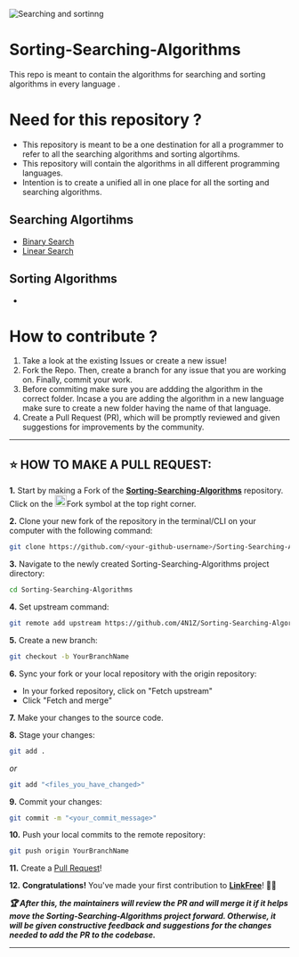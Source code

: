 ![Searching and sortinng](https://user-images.githubusercontent.com/91843271/191082254-748a2062-70a5-41b5-80fa-ed0d8681ecb4.png)

# Sorting-Searching-Algorithms


This repo is meant to contain the algorithms for searching and sorting algorithms in every language .


# Need for this repository ? 
- This repository is meant to be a one destination for all a programmer to refer to all the searching algorithms and sorting algortihms. 
- This repository will contain the algorithms in all different programming languages.
- Intention is to create a unified all in one place for all the sorting and searching algorithms.


## Searching Algortihms
- [Binary Search](https://github.com/4N1Z/Sorting-Searching-Algorithms/tree/main/Searching/Binary-Search)
- [Linear Search](https://github.com/4N1Z/Sorting-Searching-Algorithms/tree/main/Searching/Linear-Search)

## Sorting Algorithms
-

# How to contribute ?

1. Take a look at the existing Issues or create a new issue! 
2. Fork the Repo. Then, create a branch for any issue that you are working on. Finally, commit your work.
3. Before commiting make sure you are addding the algorithm in the correct folder. Incase a you are adding the algorithm in a new language make sure to create a new folder having the name of that language. 
4. Create a Pull Request (PR), which will be promptly reviewed and given suggestions for improvements by the community.

---

## ⭐ HOW TO MAKE A PULL REQUEST:

**1.** Start by making a Fork of the [**Sorting-Searching-Algorithms**](https://github.com/AnirudhDaya/Sorting-Searching-Algorithms) repository. Click on the <a href="https://github.com/4N1Z/Sorting-Searching-Algorithms/fork"><img src="https://i.imgur.com/G4z1kEe.png" height="21" width="21"></a>Fork symbol at the top right corner.

**2.** Clone your new fork of the repository in the terminal/CLI on your computer with the following command:

```bash
git clone https://github.com/<your-github-username>/Sorting-Searching-Algorithms
```

**3.** Navigate to the newly created Sorting-Searching-Algorithms project directory:

```bash
cd Sorting-Searching-Algorithms
```

**4.** Set upstream command:

```bash
git remote add upstream https://github.com/4N1Z/Sorting-Searching-Algorithms.git
```

**5.** Create a new branch:

```bash
git checkout -b YourBranchName
```

**6.** Sync your fork or your local repository with the origin repository:

- In your forked repository, click on "Fetch upstream"
- Click "Fetch and merge"

**7.** Make your changes to the source code.

**8.** Stage your changes:

```bash
git add .
```

_or_

```bash
git add "<files_you_have_changed>"
```

**9.** Commit your changes:

```bash
git commit -m "<your_commit_message>"
```

**10.** Push your local commits to the remote repository:

```bash
git push origin YourBranchName
```

**11.** Create a [Pull Request](https://help.github.com/en/github/collaborating-with-issues-and-pull-requests/creating-a-pull-request)!

**12.** **Congratulations!** You've made your first contribution to [**LinkFree**](https://github.com/EddieHubCommunity/LinkFree/graphs/contributors)! 🙌🏼

**_:trophy: After this, the maintainers will review the PR and will merge it if it helps move the Sorting-Searching-Algorithms project forward. Otherwise, it will be given constructive feedback and suggestions for the changes needed to add the PR to the codebase._**

---